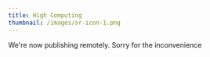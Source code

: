 ```yaml
---
title: High Computing
thumbnail: /images/sr-icon-1.png
---
```

We're now publishing remotely. Sorry for the inconvenience